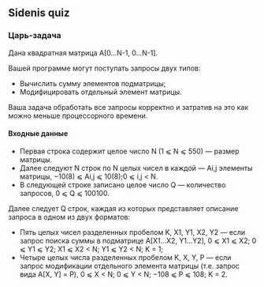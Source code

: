 ## Sidenis quiz
### Царь-задача
 
Дана квадратная матрица A[0...N-1, 0...N-1].
 
Вашей программе могут поступать запросы двух типов:
- Вычислить сумму элементов подматрицы;
- Модифицировать отдельный элемент матрицы.

Ваша задача обработать все запросы корректно и затратив на это как можно меньше процессорного времени.

#### Входные данные
- Первая строка содержит целое число N (1 ⩽ N ⩽ 550) — размер матрицы.
- Далее следуют N строк по N целых чисел в каждой — Ai,j элементы матрицы, −10(8) ⩽ Ai,j ⩽ 10(8);0 ⩽ i,j < N.
- В следующей строке записано целое число Q — количество запросов, 0 ⩽ Q ⩽ 100100.  

Далее следует Q строк, каждая из которых представляет описание запроса в одном из двух форматов:

- Пять целых чисел разделенных пробелом K, X1, Y1, X2, Y2 — если запрос поиска суммы в подматрице A[X1...X2, Y1...Y2],
0 ⩽ X1 ⩽ X2; 0 ⩽ Y1 ⩽ Y2; X1 ⩽ X2 < N; Y1 ⩽ Y2 < N; K = 1;
- Четыре целых числа разделенных пробелом K, X, Y, P — если запрос модификации отдельного элемента матрицы
(т.е. запрос вида A[X, Y] = P), 0 ⩽ X < N; 0 ⩽ Y < N; −108 ⩽ P ⩽ 108; K = 2.